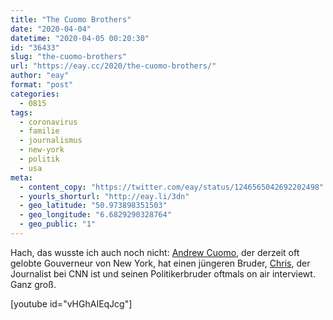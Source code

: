 ```yaml
---
title: "The Cuomo Brothers"
date: "2020-04-04"
datetime: "2020-04-05 00:20:30"
id: "36433"
slug: "the-cuomo-brothers"
url: "https://eay.cc/2020/the-cuomo-brothers/"
author: "eay"
format: "post"
categories:
  - 0815
tags:
  - coronavirus
  - familie
  - journalismus
  - new-york
  - politik
  - usa
meta:
  - content_copy: "https://twitter.com/eay/status/1246565042692202498"
  - yourls_shorturl: "http://eay.li/3dn"
  - geo_latitude: "50.973898351503"
  - geo_longitude: "6.6829290328764"
  - geo_public: "1"
---
```


Hach, das wusste ich auch noch nicht: [Andrew Cuomo](https://en.wikipedia.org/wiki/Andrew_Cuomo), der derzeit oft gelobte Gouverneur von New York, hat einen jüngeren Bruder, [Chris](https://en.wikipedia.org/wiki/Chris_Cuomo), der Journalist bei CNN ist und seinen Politiker­bruder oftmals on air interviewt. Ganz groß.

\[youtube id="vHGhAIEqJcg"\]
